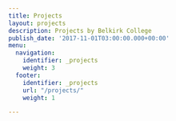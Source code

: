 ```yaml
---
title: Projects
layout: projects
description: Projects by Belkirk College
publish_date: '2017-11-01T03:00:00.000+00:00'
menu:
  navigation:
    identifier: _projects
    weight: 3
  footer:
    identifier: _projects
    url: "/projects/"
    weight: 1

---
```

